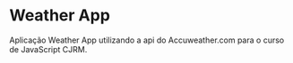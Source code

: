 # Weather App
Aplicação Weather App utilizando a api do Accuweather.com para o curso de JavaScript CJRM.
